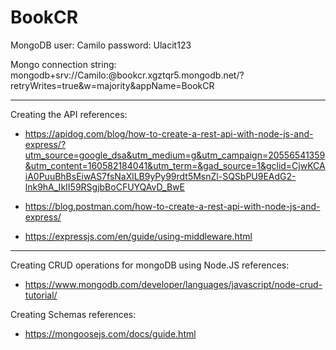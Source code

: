 # BookCR
MongoDB user: Camilo
password: Ulacit123

Mongo connection string: mongodb+srv://Camilo:<password>@bookcr.xgztqr5.mongodb.net/?retryWrites=true&w=majority&appName=BookCR

------------------------------------------------------------------------
Creating the API references:

- https://apidog.com/blog/how-to-create-a-rest-api-with-node-js-and-express/?utm_source=google_dsa&utm_medium=g&utm_campaign=20556541359&utm_content=160582184041&utm_term=&gad_source=1&gclid=CjwKCAiA0PuuBhBsEiwAS7fsNaXlLB9yPy99rdt5MsnZl-SQSbPU9EAdG2-lnk9hA_IkII59RSgjbBoCFUYQAvD_BwE

- https://blog.postman.com/how-to-create-a-rest-api-with-node-js-and-express/

- https://expressjs.com/en/guide/using-middleware.html

--------------------------------------------------------------------------
Creating CRUD operations for mongoDB using Node.JS references:

- https://www.mongodb.com/developer/languages/javascript/node-crud-tutorial/

Creating Schemas references: 

- https://mongoosejs.com/docs/guide.html

